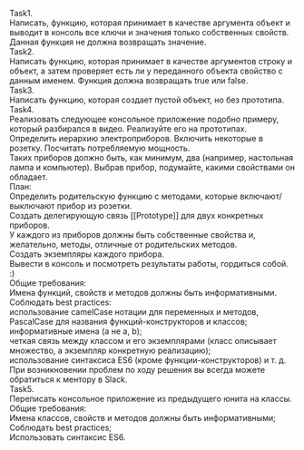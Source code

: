 Task1.<br>
Написать, функцию, которая принимает в качестве аргумента объект и выводит в консоль все ключи и значения только собственных свойств. Данная функция не должна возвращать значение.<br>
Task2.<br>
Написать функцию, которая принимает в качестве аргументов строку и объект, а затем проверяет есть ли у переданного объекта свойство с данным именем. Функция должна возвращать true или false.<br>
Task3.<br>
Написать функцию, которая создает пустой объект, но без прототипа.<br>
Task4.<br>
Реализовать следующее консольное приложение подобно примеру, который разбирался в видео. Реализуйте его на прототипах.<br>
Определить иерархию электроприборов. Включить некоторые в розетку. Посчитать потребляемую мощность. <br>
Таких приборов должно быть, как минимум, два (например, настольная лампа и компьютер). Выбрав прибор, подумайте, какими свойствами он обладает.<br>
План:<br>
Определить родительскую функцию с методами, которые включают/выключают прибор из розетки.<br>
Создать делегирующую связь [[Prototype]] для двух конкретных приборов.<br>
У каждого из приборов должны быть собственные свойства и, желательно, методы, отличные от родительских методов.<br>
Создать экземпляры каждого прибора.<br>
Вывести в консоль и посмотреть результаты работы, гордиться собой. :)<br>
Общие требования:<br>
Имена функций, свойств и методов должны быть информативными.<br>
Соблюдать best practices:<br>
использование camelCase нотации для переменных и методов, PascalCase для названия функций-конструкторов и классов;<br>
информативные имена (а не a, b);<br>
четкая связь между классом и его экземплярами (класс описывает множество, а экземпляр конкретную реализацию);<br>
использование синтаксиса ES6 (кроме функции-конструкторов) и т. д.<br>
При возникновении проблем по ходу решения вы всегда можете обратиться к ментору в Slack. <br>
Task5.<br>
Переписать консольное приложение из предыдущего юнита на классы.<br>
Общие требования:<br>
Имена классов, свойств и методов должны быть информативными;<br>
Соблюдать best practices;<br>
Использовать синтаксис ES6.
